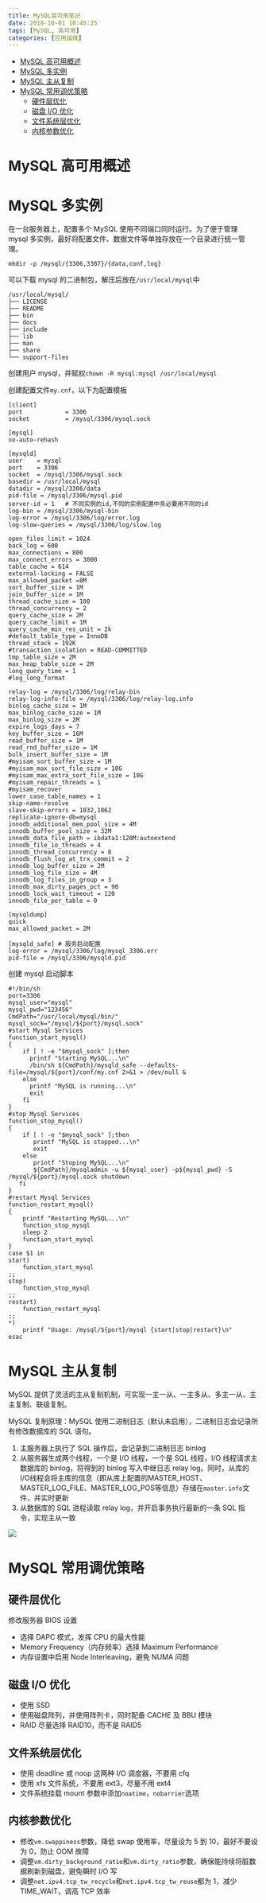 ```yaml
---
title: MySQL高可用笔记
date: 2018-10-01 10:45:25
tags: [MySQL, 高可用]
categories: [应用运维]
---
```


- [MySQL 高可用概述](#mysql-%e9%ab%98%e5%8f%af%e7%94%a8%e6%a6%82%e8%bf%b0)
- [MySQL 多实例](#mysql-%e5%a4%9a%e5%ae%9e%e4%be%8b)
- [MySQL 主从复制](#mysql-%e4%b8%bb%e4%bb%8e%e5%a4%8d%e5%88%b6)
- [MySQL 常用调优策略](#mysql-%e5%b8%b8%e7%94%a8%e8%b0%83%e4%bc%98%e7%ad%96%e7%95%a5)
  - [硬件层优化](#%e7%a1%ac%e4%bb%b6%e5%b1%82%e4%bc%98%e5%8c%96)
  - [磁盘 I/O 优化](#%e7%a3%81%e7%9b%98-io-%e4%bc%98%e5%8c%96)
  - [文件系统层优化](#%e6%96%87%e4%bb%b6%e7%b3%bb%e7%bb%9f%e5%b1%82%e4%bc%98%e5%8c%96)
  - [内核参数优化](#%e5%86%85%e6%a0%b8%e5%8f%82%e6%95%b0%e4%bc%98%e5%8c%96)

<!--more-->

# MySQL 高可用概述

# MySQL 多实例

在一台服务器上，配置多个 MySQL 使用不同端口同时运行。为了便于管理 mysql 多实例，最好将配置文件、数据文件等单独存放在一个目录进行统一管理。

```
mkdir -p /mysql/{3306,3307}/{data,conf,log}
```

可以下载 mysql 的二进制包，解压后放在`/usr/local/mysql`中

```
/usr/local/mysql/
├── LICENSE
├── README
├── bin
├── docs
├── include
├── lib
├── man
├── share
└── support-files
```

创建用户 mysql，并赋权`chown -R mysql:mysql /usr/local/mysql`

创建配置文件`my.cnf`，以下为配置模板

```
[client]
port            = 3306
socket          = /mysql/3306/mysql.sock

[mysql]
no-auto-rehash

[mysqld]
user    = mysql
port    = 3306
socket  = /mysql/3306/mysql.sock
basedir = /usr/local/mysql
datadir = /mysql/3306/data
pid-file = /mysql/3306/mysql.pid
server-id = 1	# 不同实例的id,不同的实例配置中务必要用不同的id
log-bin = /mysql/3306/mysql-bin
log-error = /mysql/3306/log/error.log
log-slow-queries = /mysql/3306/log/slow.log

open_files_limit = 1024
back_log = 600
max_connections = 800
max_connect_errors = 3000
table_cache = 614
external-locking = FALSE
max_allowed_packet =8M
sort_buffer_size = 1M
join_buffer_size = 1M
thread_cache_size = 100
thread_concurrency = 2
query_cache_size = 2M
query_cache_limit = 1M
query_cache_min_res_unit = 2k
#default_table_type = InnoDB
thread_stack = 192K
#transaction_isolation = READ-COMMITTED
tmp_table_size = 2M
max_heap_table_size = 2M
long_query_time = 1
#log_long_format

relay-log = /mysql/3306/log/relay-bin
relay-log-info-file = /mysql/3306/log/relay-log.info
binlog_cache_size = 1M
max_binlog_cache_size = 1M
max_binlog_size = 2M
expire_logs_days = 7
key_buffer_size = 16M
read_buffer_size = 1M
read_rnd_buffer_size = 1M
bulk_insert_buffer_size = 1M
#myisam_sort_buffer_size = 1M
#myisam_max_sort_file_size = 10G
#myisam_max_extra_sort_file_size = 10G
#myisam_repair_threads = 1
#myisam_recover
lower_case_table_names = 1
skip-name-resolve
slave-skip-errors = 1032,1062
replicate-ignore-db=mysql
innodb_additional_mem_pool_size = 4M
innodb_buffer_pool_size = 32M
innodb_data_file_path = ibdata1:128M:autoextend
innodb_file_io_threads = 4
innodb_thread_concurrency = 8
innodb_flush_log_at_trx_commit = 2
innodb_log_buffer_size = 2M
innodb_log_file_size = 4M
innodb_log_files_in_group = 3
innodb_max_dirty_pages_pct = 90
innodb_lock_wait_timeout = 120
innodb_file_per_table = 0

[mysqldump]
quick
max_allowed_packet = 2M

[mysqld_safe] # 服务启动配置
log-error = /mysql/3306/log/mysql_3306.err
pid-file = /mysql/3306/mysqld.pid
```

创建 mysql 启动脚本

```shell
#!/bin/sh
port=3306
mysql_user="mysql"
mysql_pwd="123456"
CmdPath="/usr/local/mysql/bin/"
mysql_sock="/mysql/${port}/mysql.sock"
#start Mysql Services
function_start_mysql()
{
    if [ ! -e "$mysql_sock" ];then
      printf "Starting MySQL...\n"
      /bin/sh ${CmdPath}/mysqld_safe --defaults-file=/mysql/${port}/conf/my.cnf 2>&1 > /dev/null &
    else
      printf "MySQL is running...\n"
      exit
    fi
}
#stop Mysql Services
function_stop_mysql()
{
    if [ ! -e "$mysql_sock" ];then
       printf "MySQL is stopped...\n"
       exit
    else
       printf "Stoping MySQL...\n"
       ${CmdPath}/mysqladmin -u ${mysql_user} -p${mysql_pwd} -S /mysql/${port}/mysql.sock shutdown
   fi
}
#restart Mysql Services
function_restart_mysql()
{
    printf "Restarting MySQL...\n"
    function_stop_mysql
    sleep 2
    function_start_mysql
}
case $1 in
start)
    function_start_mysql
;;
stop)
    function_stop_mysql
;;
restart)
    function_restart_mysql
;;
*)
    printf "Usage: /mysql/${port}/mysql {start|stop|restart}\n"
esac
```

# MySQL 主从复制

MySQL 提供了灵活的主从复制机制，可实现一主一从、一主多从、多主一从、主主复制、联级复制。

MySQL 复制原理：MySQL 使用二进制日志（默认未启用），二进制日志会记录所有修改数据库的 SQL 语句。

1. 主服务器上执行了 SQL 操作后，会记录到二进制日志 binlog
2. 从服务器生成两个线程，一个是 I/O 线程，一个是 SQL 线程，I/O 线程请求主数据库的 binlog，将得到的 binlog 写入中继日志 relay log。同时，从库的I/O线程会将主库的信息（即从库上配置的MASTER_HOST、MASTER_LOG_FILE、MASTER_LOG_POS等信息）存储在`master.info`文件，并实时更新
3. 从数据库的 SQL 进程读取 relay log，并开启事务执行最新的一条 SQL 指令，实现主从一致

![](https://cdn.jsdelivr.net/gh/serchaofan/picBed/blog/202203120033040.png)

# MySQL 常用调优策略

## 硬件层优化

修改服务器 BIOS 设置

- 选择 DAPC 模式，发挥 CPU 的最大性能
- Memory Frequency（内存频率）选择 Maximum Performance
- 内存设置中启用 Node Interleaving，避免 NUMA 问题

## 磁盘 I/O 优化

- 使用 SSD
- 使用磁盘阵列，并使用阵列卡，同时配备 CACHE 及 BBU 模块
- RAID 尽量选择 RAID10，而不是 RAID5

## 文件系统层优化

- 使用 deadline 或 noop 这两种 I/O 调度器，不要用 cfq
- 使用 xfs 文件系统，不要用 ext3，尽量不用 ext4
- 文件系统挂载 mount 参数中添加`noatime`，`nobarrier`选项

## 内核参数优化

- 修改`vm.swappiness`参数，降低 swap 使用率，尽量设为 5 到 10，最好不要设为 0，防止 OOM 故障
- 调整`vm.dirty_background_ratio`和`vm.dirty_ratio`参数，确保能持续将脏数据刷新到磁盘，避免瞬时 I/O 写
- 调整`net.ipv4.tcp_tw_recycle`和`net.ipv4.tcp_tw_reuse`都为 1，减少 TIME_WAIT，调高 TCP 效率
